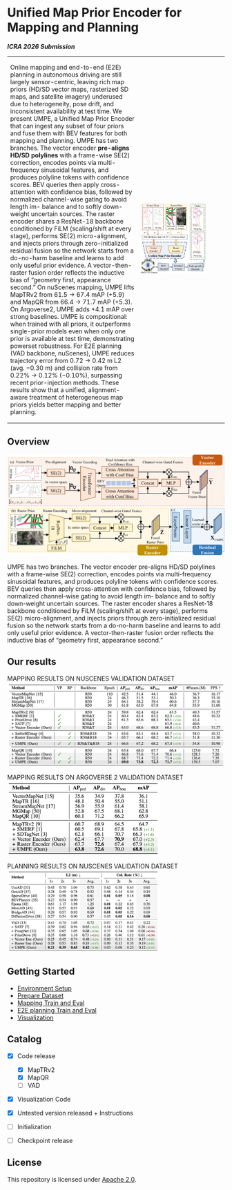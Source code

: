 <!-- <div align="left">
<div align="center">
<h2>Unified Map Prior Encoder for Mapping and Planning</h2>
<p style="font-size: 64px; font-weight: bold; margin-top: 10px;"><strong>Submit ICRA 2026 for consideration</strong></p>
</div> -->

# Unified Map Prior Encoder for Mapping and Planning

***ICRA 2026 Submission***

<!-- <div align="left">
<img align="right" src="assets/teaser.png" width="300">

Autonomous driving systems underuse rich map priors (HD/SD vectors, rasterized SD maps, satellite imagery) due to heterogeneity and pose drift. We present UMPE, a Unified Map Prior Encoder that ingests any subset of four map types and fuses them with BEV features. UMPE uses a vector encoder with SE(2) alignment and confidence scoring, plus a raster encoder with FiLM conditioning and zero-initialized residual fusion. On nuScenes mapping, UMPE improves MapTRv2 61.5 → 67.4 mAP (+5.9) and MapQR 66.4 → 71.7 mAP (+5.3). For E2E planning, it reduces trajectory error from 0.72 → 0.42 m L2 (avg. −0.30 m) and collision rate from 0.22% → 0.12% (−0.10%). These results show that a unified, alignment-aware treatment of heterogeneous map priors yields better mapping and better planning.

</div> -->

<table>
<tr>
<td width="60%" valign="top">

<!-- Autonomous driving systems underuse rich map priors (HD/SD vectors, rasterized SD maps, satellite imagery) due to heterogeneity and pose drift. We present UMPE, a Unified Map Prior Encoder that ingests any subset of four map types and fuses them with BEV features. UMPE uses a vector encoder with SE(2) alignment and confidence scoring, plus a raster encoder with FiLM conditioning and zero-initialized residual fusion. 

On nuScenes mapping, UMPE improves MapTRv2 61.5 → 67.4 mAP (+5.9) and MapQR 66.4 → 71.7 mAP (+5.3). For E2E planning, it reduces trajectory error from 0.72 → 0.42 m L2 (avg. −0.30 m) and collision rate from 0.22% → 0.12% (−0.10%). These results show that a unified, alignment-aware treatment of heterogeneous map priors yields better mapping and better planning. -->
Online mapping and end-to-end (E2E) planning
in autonomous driving are still largely sensor-centric, leaving
rich map priors (HD/SD vector maps, rasterized SD maps,
and satellite imagery) underused due to heterogeneity, pose
drift, and inconsistent availability at test time. We present
UMPE, a Unified Map Prior Encoder that can ingest any
subset of four priors and fuse them with BEV features for
both mapping and planning. UMPE has two branches. The
vector encoder **pre-aligns HD/SD polylines** with a frame-wise
SE(2) correction, encodes points via multi-frequency sinusoidal
features, and produces polyline tokens with confidence scores.
BEV queries then apply cross-attention with confidence bias,
followed by normalized channel-wise gating to avoid length im-
balance and to softly down-weight uncertain sources. The raster
encoder shares a ResNet-18 backbone conditioned by FiLM
(scaling/shift at every stage), performs SE(2) micro-alignment,
and injects priors through zero-initialized residual fusion so
the network starts from a do-no-harm baseline and learns
to add only useful prior evidence. A vector-then-raster fusion
order reflects the inductive bias of “geometry first, appearance
second.” On nuScenes mapping, UMPE lifts MapTRv2 from
61.5 → 67.4 mAP (+5.9) and MapQR from 66.4 → 71.7 mAP
(+5.3). On Argoverse2, UMPE adds +4.1 mAP over strong
baselines. UMPE is compositional: when trained with all priors,
it outperforms single-prior models even when only one prior
is available at test time, demonstrating powerset robustness.
For E2E planning (VAD backbone, nuScenes), UMPE reduces
trajectory error from 0.72 → 0.42 m L2 (avg. −0.30 m) and
collision rate from 0.22% → 0.12% (−0.10%), surpassing recent
prior-injection methods. These results show that a unified,
alignment-aware treatment of heterogeneous map priors yields
better mapping and better planning. 

</td>
<td width="40%">

<img src="assets/teaser.png" valign="center" width="80%">

</td>
</tr>
</table>

## Overview
![pipeline](assets/method.png)

<div align="left">
UMPE has two branches. The
vector encoder pre-aligns HD/SD polylines with a frame-wise
SE(2) correction, encodes points via multi-frequency sinusoidal
features, and produces polyline tokens with confidence scores.
BEV queries then apply cross-attention with confidence bias,
followed by normalized channel-wise gating to avoid length im-
balance and to softly down-weight uncertain sources. The raster
encoder shares a ResNet-18 backbone conditioned by FiLM
(scaling/shift at every stage), performs SE(2) micro-alignment,
and injects priors through zero-initialized residual fusion so
the network starts from a do-no-harm baseline and learns
to add only useful prior evidence. A vector-then-raster fusion
order reflects the inductive bias of “geometry first, appearance
second.”
</div>

## Our results
MAPPING RESULTS ON NUSCENES VALIDATION DATASET
![mainable](assets/maintable.jpg)

MAPPING RESULTS ON ARGOVERSE 2 VALIDATION DATASET
<img src="assets/maintable_av2.jpg" width="70%">

PLANNING RESULTS ON NUSCENES VALIDATION DATASET
<img src="assets/maintable_vad.jpg" width="70%">



## Getting Started
- [Environment Setup](docs/env.md)
- [Prepare Dataset](docs/prepare_dataset.md)
- [Mapping Train and Eval](docs/map.md)
- [E2E planning Train and Eval](docs/planning.md)
- [Visualization](docs/vis.md)



## Catalog

- [x] Code release
  - [x] MapTRv2
  - [x] MapQR
  - [ ] VAD
- [x] Visualization Code
- [x] Untested version released + Instructions
- [ ] Initialization
- [ ] Checkpoint release




## License

This repository is licensed under [Apache 2.0](LICENSE).


